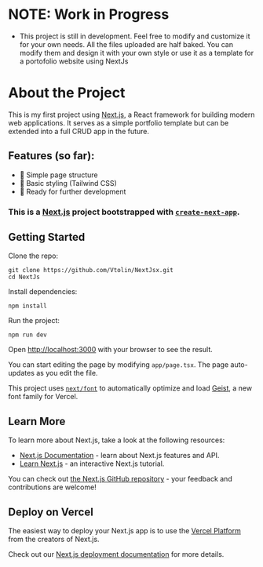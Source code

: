 # NOTE: Work in Progress
- This project is still in development. Feel free to modify and customize it for your own needs. All the files uploaded are half baked. You can modify them and design it with your own style or use it as a template for a portofolio website using NextJs

# About the Project
This is my first project using [Next.js](https://nextjs.org), a React framework for building modern web applications. It serves as a simple portfolio template but can be extended into a full CRUD app in the future.

## Features (so far):
- 📄 Simple page structure
- 🎨 Basic styling (Tailwind CSS)
- 🚀 Ready for further development

### This is a [Next.js](https://nextjs.org) project bootstrapped with [`create-next-app`](https://nextjs.org/docs/app/api-reference/cli/create-next-app).

## Getting Started

Clone the repo:
```
git clone https://github.com/Vtolin/NextJsx.git  
cd NextJs
```
Install dependencies:
```
npm install
```
Run the project:
```
npm run dev  
```
Open [http://localhost:3000](http://localhost:3000) with your browser to see the result.

You can start editing the page by modifying `app/page.tsx`. The page auto-updates as you edit the file.

This project uses [`next/font`](https://nextjs.org/docs/app/building-your-application/optimizing/fonts) to automatically optimize and load [Geist](https://vercel.com/font), a new font family for Vercel.

## Learn More

To learn more about Next.js, take a look at the following resources:

- [Next.js Documentation](https://nextjs.org/docs) - learn about Next.js features and API.
- [Learn Next.js](https://nextjs.org/learn) - an interactive Next.js tutorial.

You can check out [the Next.js GitHub repository](https://github.com/vercel/next.js) - your feedback and contributions are welcome!

## Deploy on Vercel

The easiest way to deploy your Next.js app is to use the [Vercel Platform](https://vercel.com/new?utm_medium=default-template&filter=next.js&utm_source=create-next-app&utm_campaign=create-next-app-readme) from the creators of Next.js.

Check out our [Next.js deployment documentation](https://nextjs.org/docs/app/building-your-application/deploying) for more details.
